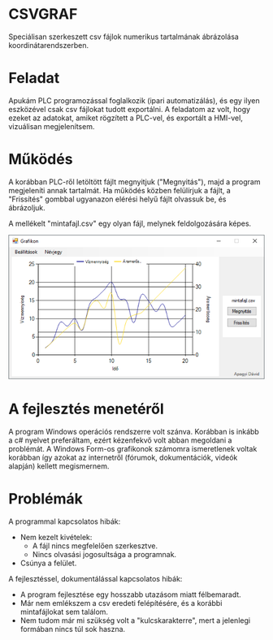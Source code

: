 # CSVGRAF
Speciálisan szerkeszett csv fájlok numerikus tartalmának ábrázolása koordinátarendszerben.

# Feladat
Apukám PLC programozással foglalkozik (ipari automatizálás), és egy ilyen eszközével csak csv fájlokat tudott exportálni. A feladatom az volt, hogy ezeket az adatokat, amiket rögzített a PLC-vel, és exportált a HMI-vel, vizuálisan megjelenítsem.

# Működés
A korábban PLC-ről letöltött fájlt megnyitjuk ("Megnyitás"), majd a program megjeleníti annak tartalmát. Ha működés közben felülírjuk a fájlt, a "Frissítés" gombbal ugyanazon elérési helyű fájlt olvassuk be, és ábrázoljuk.

A mellékelt "mintafajl.csv" egy olyan fájl, melynek feldolgozására képes.

![Alt text](mintafajlabrazolas.PNG?raw=true "Title")

# A fejlesztés menetéről
A program Windows operációs rendszerre volt szánva. Korábban is inkább a c# nyelvet preferáltam, ezért kézenfekvő volt abban megoldani a problémát. A Windows Form-os grafikonok számomra ismeretlenek voltak korábban így azokat az internetről (fórumok, dokumentációk, videók alapján) kellett megismernem.

# Problémák
A programmal kapcsolatos hibák:
- Nem kezelt kivételek:
  - A fájl nincs megfelelően szerkesztve.
  - Nincs olvasási jogosultsága a programnak.
- Csúnya a felület.

A fejlesztéssel, dokumentálással kapcsolatos hibák:
- A program fejlesztése egy hosszabb utazásom miatt félbemaradt.
- Már nem emlékszem a csv eredeti felépítésére, és a korábbi mintafájlokat sem találom.
- Nem tudom már mi szükség volt a "kulcskarakterre", mert a jelenlegi formában nincs túl sok haszna.
